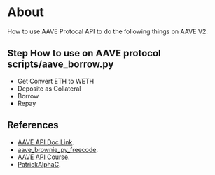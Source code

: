 # About
How to use AAVE Protocal API  to do the following things on AAVE V2.
## Step How to use on AAVE protocol  scripts/aave_borrow.py
* Get Convert ETH to WETH
* Deposite as Collateral
* Borrow
* Repay
## References
* [AAVE API Doc Link](https://docs.aave.com/developers/v/2.0/the-core-protocol/lendingpool).
* [aave_brownie_py_freecode](https://github.com/PatrickAlphaC/aave_brownie_py_freecode).
* [AAVE API Course](https://github.com/smartcontractkit/full-blockchain-solidity-course-py#lesson-10-defi--aave).
* [PatrickAlphaC](https://github.com/PatrickAlphaC/nft-demo/commits?author=PatrickAlphaC).

